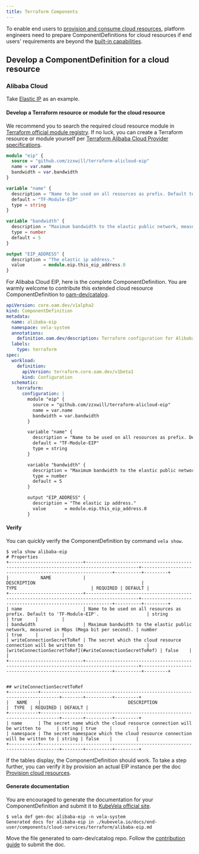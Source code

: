 ```yaml
---
title: Terraform Components
---
```


To enable end users to [provision and consume cloud resources](../../end-user/components/cloud-services/provider-and-consume-cloud-services),
platform engineers need to prepare ComponentDefinitions for cloud resources if end users' requirements are beyond the
[built-in capabilities](../../end-user/components/cloud-services/provider-and-consume-cloud-services#supported-cloud-resource-list).

## Develop a ComponentDefinition for a cloud resource

### Alibaba Cloud

Take [Elastic IP](https://www.alibabacloud.com/help/doc-detail/36016.htm) as an example.

#### Develop a Terraform resource or module for the cloud resource

We recommend you to search the required cloud resource module in [Terraform official module registry](https://registry.terraform.io/browse/modules).
If no luck, you can create a Terraform resource or module yourself per
[Terraform Alibaba Cloud Provider specifications](https://registry.terraform.io/providers/aliyun/alicloud/latest/docs).

```terraform
module "eip" {
  source = "github.com/zzxwill/terraform-alicloud-eip"
  name = var.name
  bandwidth = var.bandwidth
}

variable "name" {
  description = "Name to be used on all resources as prefix. Default to 'TF-Module-EIP'."
  default = "TF-Module-EIP"
  type = string
}

variable "bandwidth" {
  description = "Maximum bandwidth to the elastic public network, measured in Mbps (Mega bit per second)."
  type = number
  default = 5
}

output "EIP_ADDRESS" {
  description = "The elastic ip address."
  value       = module.eip.this_eip_address.0
}
```

For Alibaba Cloud EIP, here is the complete ComponentDefinition. You are warmly welcome to contribute this extended cloud
resource ComponentDefinition to [oam-dev/catalog](https://github.com/oam-dev/catalog/tree/master/addons/terraform-alibaba/definitions).

```yaml
apiVersion: core.oam.dev/v1alpha2
kind: ComponentDefinition
metadata:
  name: alibaba-eip
  namespace: vela-system
  annotations:
    definition.oam.dev/description: Terraform configuration for Alibaba Cloud Elastic IP
  labels:
    type: terraform
spec:
  workload:
    definition:
      apiVersion: terraform.core.oam.dev/v1beta1
      kind: Configuration
  schematic:
    terraform:
      configuration: |
        module "eip" {
          source = "github.com/zzxwill/terraform-alicloud-eip"
          name = var.name
          bandwidth = var.bandwidth
        }

        variable "name" {
          description = "Name to be used on all resources as prefix. Default to 'TF-Module-EIP'."
          default = "TF-Module-EIP"
          type = string
        }

        variable "bandwidth" {
          description = "Maximum bandwidth to the elastic public network, measured in Mbps (Mega bit per second)."
          type = number
          default = 5
        }

        output "EIP_ADDRESS" {
          description = "The elastic ip address."
          value       = module.eip.this_eip_address.0
        }

```

#### Verify

You can quickly verify the ComponentDefinition by command `vela show`.

```shell
$ vela show alibaba-eip
# Properties
+----------------------------+------------------------------------------------------------------------------------------+-----------------------------------------------------------+----------+---------+
|            NAME            |                                       DESCRIPTION                                        |                           TYPE                            | REQUIRED | DEFAULT |
+----------------------------+------------------------------------------------------------------------------------------+-----------------------------------------------------------+----------+---------+
| name                       | Name to be used on all resources as prefix. Default to 'TF-Module-EIP'.                  | string                                                    | true     |         |
| bandwidth                  | Maximum bandwidth to the elastic public network, measured in Mbps (Mega bit per second). | number                                                    | true     |         |
| writeConnectionSecretToRef | The secret which the cloud resource connection will be written to                        | [writeConnectionSecretToRef](#writeConnectionSecretToRef) | false    |         |
+----------------------------+------------------------------------------------------------------------------------------+-----------------------------------------------------------+----------+---------+


## writeConnectionSecretToRef
+-----------+-----------------------------------------------------------------------------+--------+----------+---------+
|   NAME    |                                 DESCRIPTION                                 |  TYPE  | REQUIRED | DEFAULT |
+-----------+-----------------------------------------------------------------------------+--------+----------+---------+
| name      | The secret name which the cloud resource connection will be written to      | string | true     |         |
| namespace | The secret namespace which the cloud resource connection will be written to | string | false    |         |
+-----------+-----------------------------------------------------------------------------+--------+----------+---------+
```

If the tables display, the ComponentDefinition should work. To take a step further, you can verify it by provision an actual EIP instance per
the doc [Provision cloud resources](../../end-user/components/cloud-services/provider-and-consume-cloud-services#provision-cloud-resources).

#### Generate documentation

You are encouraged to generate the documentation for your ComponentDefinition and submit it to [KubeVela official site](https://github.com/oam-dev/kubevela.io).

```shell
$ vela def gen-doc alibaba-eip -n vela-system
Generated docs for alibaba-eip in ./kubevela.io/docs/end-user/components/cloud-services/terraform/alibaba-eip.md
```

Move the file generated to oam-dev/catalog repo. Follow the [contribution guide](https://github.com/oam-dev/kubevela.io#contributing-to-kubevela-en-docs) to submit the doc. 
